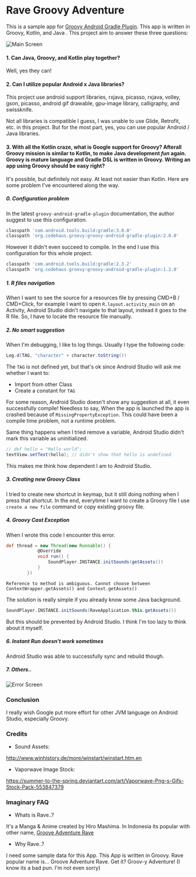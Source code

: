 # Rave Groovy Adventure

This is a sample app for [Groovy Android Gradle Plugin](https://github.com/groovy/groovy-android-gradle-plugin). This app is written in Groovy, Kotlin, and Java . This project aim to answer these three questions:

![Main Screen](raw/main-screen.png)

#### 1. Can Java, Groovy, and Kotlin play together?

Well, yes they can!

#### 2. Can I utilize popular Android x Java libraries?

This project use android support libraries, rxjava, picasso, rxjava, volley, gson, picasso, android gif drawable, gpu-image library, calligraphy, and swissknife.

Not all libraries is compatible I guess, I was unable to use Glide, Retrofit, etc. in this project. But for the most part, yes, you can use popular Android / Java libraries.

#### 3. With all the Kotlin craze, what is Google support for Groovy? Afterall Groovy mission is similar to Kotlin, to make Java development *fun* again. Groovy is mature language and Gradle DSL is written in Groovy. Writing an app using Groovy should be easy right?

It's possible, but definitely not easy. At least not easier than Kotlin. Here are some problem I've encountered along the way.

##### 0. Configuration problem
   In the latest `groovy-android-gradle-plugin` documentation, the author suggest to use this configuration.
```groovy
classpath 'com.android.tools.build:gradle:3.0.0'
classpath 'org.codehaus.groovy:groovy-android-gradle-plugin:2.0.0'
```
However it didn't even succeed to compile. In the end I use this configuration for this whole project.

```groovy
classpath 'com.android.tools.build:gradle:2.3.2'
classpath 'org.codehaus.groovy:groovy-android-gradle-plugin:1.2.0'
```

#####  1. R files navigation
  When I want to see the source for a resources file by pressing CMD+B / CMD+Click,
  for example I want to open `R.layout.activity_main` on an Activity,
  Android Studio didn't navigate to that layout, instead it goes to the R file. So, I have to locate the resource file manually.

##### 2. No smart suggestion
  When I'm debugging, I like to log things. Usually I type the following code:
```java
Log.d(TAG, "character" + character.toString())
```
The `TAG` is not defined yet, but that's ok since Android Studio will ask me whether I want to:
- Import from other Class
- Create a constant for `TAG`

For some reason, Android Studio doesn't show any suggestion at all, it even successfully compile!
Needless to say, When the app is launched the app is crashed because of `MissingPropertyException`.
This could have been a compile time problem, not a runtime problem.

Same thing happens when I tried remove a variable, Android Studio didn't mark this variable as uninitialized.
```groovy
// def hello = "Hello world";
textView.setText(hello); // didn't show that hello is undefined
```

This makes me think how dependent I am to Android Studio.

##### 3. Creating new Groovy Class

I tried to create new shortcut in keymap, but it still doing nothing when I press that shortcut. In the end, everytime I want to create a Groovy file I use `create a new file` command or copy existing groovy file.

##### 4. Groovy Cast Exception

When I wrote this code I encounter this error.

```groovy
def thread = new Thread(new Runnable() {
            @Override
            void run() {
                SoundPlayer.INSTANCE.initSounds(getAssets())
            }
        })
```

```
Reference to method is ambiguous. Cannot choose between ContextWrapper.getAssets() and Context.getAssets()
```

The solution is really simple if you already know some Java background.

```groovy
SoundPlayer.INSTANCE.initSounds(RaveApplication.this.getAssets())
```

But this should be prevented by Android Studio. I think I'm too lazy to think about it myself.

##### 6. Instant Run doesn't work sometimes

Android Studio was able to successfully sync and rebuild though.

##### 7. Others..

![Error Screen](raw/error-screen.png)

### Conclusion

I really wish Google put more effort for other JVM language on Android Studio, especially Groovy.

### Credits

- Sound Assets:

http://www.winhistory.de/more/winstart/winstart.htm.en

- Vaporwave Image Stock:

https://summer-to-the-spring.deviantart.com/art/Vaporwave-Png-s-Gifs-Stock-Pack-553847379

### Imaginary FAQ

- Whats is Rave..?

It's a Manga & Anime created by Hiro Mashima. In Indonesia its popular with other name, [Groove Adventure Rave](https://id.wikipedia.org/wiki/Rave_(manga))

- Why Rave..?

I need some sample data for this App. This App is written in Groovy. Rave popular name is... Groove Adventure Rave. Get it? Groov-y Adventure! (I know its a bad pun. I'm not even sorry)
